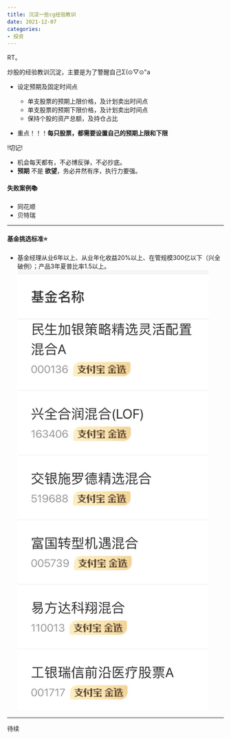 ```yaml
---
title: 沉淀一些cg经验教训
date: 2021-12-07
categories: 
- 投资
---
```

RT。

炒股的经验教训沉淀，主要是为了警醒自己Σ(⊙▽⊙"a

* 设定预期及固定时间点
  * 单支股票的预期上限价格，及计划卖出时间点
  * 单支股票的预期下限价格，及计划卖出时间点
  * 保持个股的资产总额，及持仓占比



* 重点！！！**每只股票，都需要设置自己的预期上限和下限**


!切记!

* 机会每天都有，不必博反弹，不必抄底。
* **预期** 不是 **欲望**，务必井然有序，执行力要强。

 #### 失败案例📚
 * 同花顺
 * 贝特瑞

----

 #### 基金挑选标准⭐️
  * 基金经理从业6年以上、从业年化收益20%以上、在管规模300亿以下（兴全破例）；产品3年夏普比率1.5以上。
  ![🐔基金推进](/imgs/a/278911639043503_.pic.jpg)
----
待续